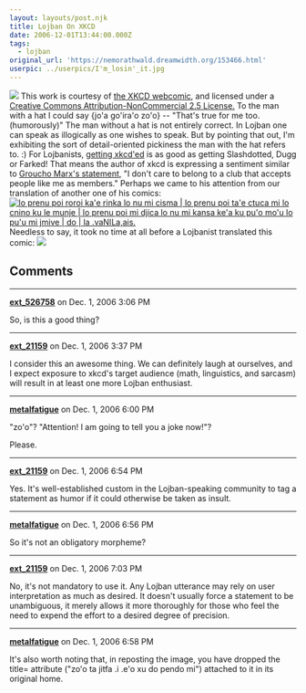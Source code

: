 ```yaml
---
layout: layouts/post.njk
title: Lojban On XKCD
date: 2006-12-01T13:44:00.000Z
tags:
  - lojban
original_url: 'https://nemorathwald.dreamwidth.org/153466.html'
userpic: ../userpics/I'm_losin'_it.jpg
---
```

[![](http://imgs.xkcd.com/comics/lojban.png)](http://xkcd.com/c191.html) This work is courtesy of [the XKCD webcomic](http://www.xkcd.com/), and licensed under a [Creative Commons Attribution-NonCommercial 2.5 License.](http://creativecommons.org/licenses/by-nc/2.5/) To the man with a hat I could say {jo'a go'ira'o zo'o} -- "That's true for me too. (humorously)" The man without a hat is not entirely correct. In Lojban one can speak as illogically as one wishes to speak. But by pointing that out, I'm exhibiting the sort of detail-oriented pickiness the man with the hat refers to. :) For Lojbanists, [getting xkcd'ed](http://xkcd.com/c191.html) is as good as getting Slashdotted, Dugg or Farked! That means the author of xkcd is expressing a sentiment similar to [Groucho Marx's statement](http://en.wikiquote.org/wiki/Groucho_Marx), "I don't care to belong to a club that accepts people like me as members." Perhaps we came to his attention from our translation of another one of his comics: [![lo prenu poi roroi ka'e rinka lo nu mi cisma | lo prenu poi ta'e ctuca mi lo cnino ku le munje | lo prenu poi mi djica lo nu mi kansa ke'a ku pu'o mo'u lo pu'u mi jmive | do | la .vaNILa,ais.](http://www.nemorathwald.com/lojban/xkcd/nu_jarco_le_mi_cnisehi.jpg)](http://www.xkcd.com/c112.html) Needless to say, it took no time at all before a Lojbanist translated this comic: ![](http://imgs.xkcd.com/comics/lojban_translated.png)

## Comments

---

**[ext_526758](https://www.dreamwidth.org/users/ext_526758)** on Dec. 1, 2006 3:06 PM

So, is this a good thing?

---

**[ext_21159](https://www.dreamwidth.org/users/ext_21159)** on Dec. 1, 2006 3:37 PM

I consider this an awesome thing. We can definitely laugh at ourselves, and I expect exposure to xkcd's target audience (math, linguistics, and sarcasm) will result in at least one more Lojban enthusiast.

---

**[metalfatigue](https://www.dreamwidth.org/users/metalfatigue)** on Dec. 1, 2006 6:00 PM

"zo'o"? "Attention! I am going to tell you a joke now!"?

Please.

---

**[ext_21159](https://www.dreamwidth.org/users/ext_21159)** on Dec. 1, 2006 6:54 PM

Yes. It's well-established custom in the Lojban-speaking community to tag a statement as humor if it could otherwise be taken as insult.

---

**[metalfatigue](https://www.dreamwidth.org/users/metalfatigue)** on Dec. 1, 2006 6:56 PM

So it's not an obligatory morpheme?

---

**[ext_21159](https://www.dreamwidth.org/users/ext_21159)** on Dec. 1, 2006 7:03 PM

No, it's not mandatory to use it. Any Lojban utterance may rely on user interpretation as much as desired. It doesn't usually force a statement to be unambiguous, it merely allows it more thoroughly for those who feel the need to expend the effort to a desired degree of precision.

---

**[metalfatigue](https://www.dreamwidth.org/users/metalfatigue)** on Dec. 1, 2006 6:58 PM

It's also worth noting that, in reposting the image, you have dropped the title= attribute ("zo'o ta jitfa .i .e'o xu do pendo mi") attached to it in its original home.
